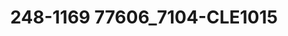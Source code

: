 ---
title: 248-1169 77606_7104-CLE1015
image: 248-1169 77606_7104-CLE1015.jpg
brand: outlet-sposo
layout: vestito
---